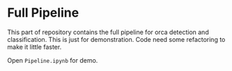 # Full Pipeline

This part of repository contains the full pipeline for orca detection and classification. This is just for demonstration. Code need some refactoring to make it little faster.

Open `Pipeline.ipynb` for demo.
